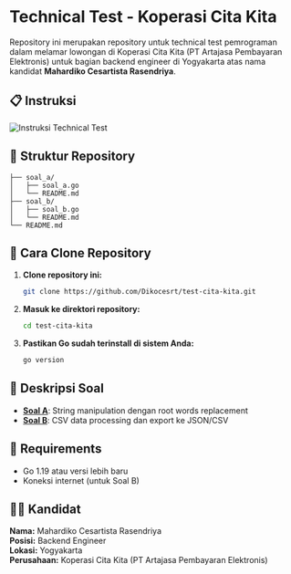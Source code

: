 # Technical Test - Koperasi Cita Kita

Repository ini merupakan repository untuk technical test pemrograman dalam melamar lowongan di Koperasi Cita Kita (PT Artajasa Pembayaran Elektronis) untuk bagian backend engineer di Yogyakarta atas nama kandidat **Mahardiko Cesartista Rasendriya**.

## 📋 Instruksi

![Instruksi Technical Test](https://res.cloudinary.com/dy2fwknbn/image/upload/v1752065801/Screenshot_2025-07-09_at_12.56.24_jzi3kn.png)

## 📁 Struktur Repository

```
├── soal_a/
│   ├── soal_a.go
│   └── README.md
├── soal_b/
│   ├── soal_b.go
│   └── README.md
└── README.md
```

## 🚀 Cara Clone Repository

1. **Clone repository ini:**

    ```bash
    git clone https://github.com/Dikocesrt/test-cita-kita.git
    ```

2. **Masuk ke direktori repository:**

    ```bash
    cd test-cita-kita
    ```

3. **Pastikan Go sudah terinstall di sistem Anda:**
    ```bash
    go version
    ```

## 📝 Deskripsi Soal

-   **[Soal A](soal_a/)**: String manipulation dengan root words replacement
-   **[Soal B](soal_b/)**: CSV data processing dan export ke JSON/CSV

## 🔧 Requirements

-   Go 1.19 atau versi lebih baru
-   Koneksi internet (untuk Soal B)

## 👨‍💻 Kandidat

**Nama:** Mahardiko Cesartista Rasendriya  
**Posisi:** Backend Engineer  
**Lokasi:** Yogyakarta  
**Perusahaan:** Koperasi Cita Kita (PT Artajasa Pembayaran Elektronis)

